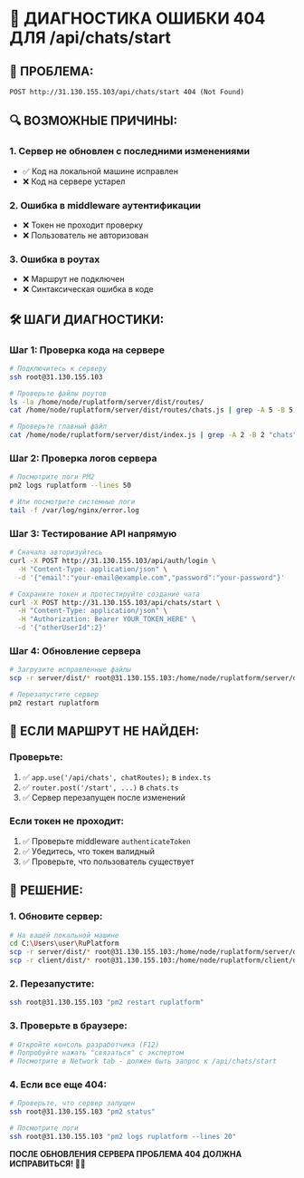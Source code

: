 # 🔧 ДИАГНОСТИКА ОШИБКИ 404 ДЛЯ /api/chats/start

## 🎯 **ПРОБЛЕМА:**
```
POST http://31.130.155.103/api/chats/start 404 (Not Found)
```

## 🔍 **ВОЗМОЖНЫЕ ПРИЧИНЫ:**

### **1. Сервер не обновлен с последними изменениями**
- ✅ Код на локальной машине исправлен
- ❌ Код на сервере устарел

### **2. Ошибка в middleware аутентификации**
- ❌ Токен не проходит проверку
- ❌ Пользователь не авторизован

### **3. Ошибка в роутах**
- ❌ Маршрут не подключен
- ❌ Синтаксическая ошибка в коде

## 🛠 **ШАГИ ДИАГНОСТИКИ:**

### **Шаг 1: Проверка кода на сервере**
```bash
# Подключитесь к серверу
ssh root@31.130.155.103

# Проверьте файлы роутов
ls -la /home/node/ruplatform/server/dist/routes/
cat /home/node/ruplatform/server/dist/routes/chats.js | grep -A 5 -B 5 "start"

# Проверьте главный файл
cat /home/node/ruplatform/server/dist/index.js | grep -A 2 -B 2 "chats"
```

### **Шаг 2: Проверка логов сервера**
```bash
# Посмотрите логи PM2
pm2 logs ruplatform --lines 50

# Или посмотрите системные логи
tail -f /var/log/nginx/error.log
```

### **Шаг 3: Тестирование API напрямую**
```bash
# Сначала авторизуйтесь
curl -X POST http://31.130.155.103/api/auth/login \
  -H "Content-Type: application/json" \
  -d '{"email":"your-email@example.com","password":"your-password"}'

# Сохраните токен и протестируйте создание чата
curl -X POST http://31.130.155.103/api/chats/start \
  -H "Content-Type: application/json" \
  -H "Authorization: Bearer YOUR_TOKEN_HERE" \
  -d '{"otherUserId":2}'
```

### **Шаг 4: Обновление сервера**
```bash
# Загрузите исправленные файлы
scp -r server/dist/* root@31.130.155.103:/home/node/ruplatform/server/dist/

# Перезапустите сервер
pm2 restart ruplatform
```

## 🎯 **ЕСЛИ МАРШРУТ НЕ НАЙДЕН:**

### **Проверьте:**
1. ✅ `app.use('/api/chats', chatRoutes);` в `index.ts`
2. ✅ `router.post('/start', ...)` в `chats.ts`
3. ✅ Сервер перезапущен после изменений

### **Если токен не проходит:**
1. ✅ Проверьте middleware `authenticateToken`
2. ✅ Убедитесь, что токен валидный
3. ✅ Проверьте, что пользователь существует

## 🚀 **РЕШЕНИЕ:**

### **1. Обновите сервер:**
```bash
# На вашей локальной машине
cd C:\Users\user\RuPlatform
scp -r server/dist/* root@31.130.155.103:/home/node/ruplatform/server/dist/
scp -r client/dist/* root@31.130.155.103:/home/node/ruplatform/client/dist/
```

### **2. Перезапустите:**
```bash
ssh root@31.130.155.103 "pm2 restart ruplatform"
```

### **3. Проверьте в браузере:**
```bash
# Откройте консоль разработчика (F12)
# Попробуйте нажать "связаться" с экспертом
# Посмотрите в Network tab - должен быть запрос к /api/chats/start
```

### **4. Если все еще 404:**
```bash
# Проверьте, что сервер запущен
ssh root@31.130.155.103 "pm2 status"

# Посмотрите логи
ssh root@31.130.155.103 "pm2 logs ruplatform --lines 20"
```

**ПОСЛЕ ОБНОВЛЕНИЯ СЕРВЕРА ПРОБЛЕМА 404 ДОЛЖНА ИСПРАВИТЬСЯ! 🔧✨**
